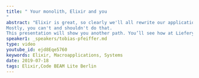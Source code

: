 ```yaml
---
title: " Your monolith, Elixir and you
"
abstract: "Elixir is great, so clearly we'll all rewrite our applications in Elixir.
Mostly, you can't and shouldn't do that.
This presentation will show you another path. You’ll see how at Liefery, Tobias and his team have started with small steps instead of rewriting everything. This allowed them to reap the benefits earlier and get comfortable before getting deeper into it."
speaker1: _speakers/tobias-pfeiffer.md
type: video
youtube_id: ejd8Eqe5760
keywords: Elixir, Macroapplications, Systems
date: 2019-07-18
tags: Elixir,Code BEAM Lite Berlin
---
```


